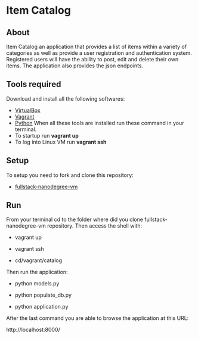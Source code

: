 # Item Catalog

## About
Item Catalog an application that provides a list of items within a variety of categories as well as provide a user registration and authentication system. Registered users will have the ability to post, edit and delete their own items. The application also provides the json endpoints.

## Tools required

Download and install all the following softwares:
* [VirtualBox](https://www.virtualbox.org/wiki/Download_Old_Builds_5_1)
* [Vagrant](https://www.vagrantup.com/)
* [Python](https://www.python.org/downloads/)
When all these tools are installed run these command in your terminal.
* To startup run **vagrant up**
* To log into Linux VM run **vagrant ssh**

## Setup
To setup you need to fork and clone this repository:
* [ fullstack-nanodegree-vm ]()

## Run
From your terminal cd to the folder where did you clone fullstack-nanodegree-vm repository. Then access the shell with:

 * vagrant up

 * vagrant ssh

 * cd/vagrant/catalog

Then run the application:

* python models.py

* python populate_db.py

* python application.py

After the last command you are able to browse the application at this URL:

http://localhost:8000/
